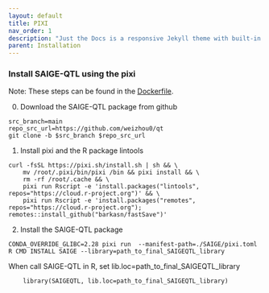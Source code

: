 ```yaml
---
layout: default
title: PIXI
nav_order: 1
description: "Just the Docs is a responsive Jekyll theme with built-in search that is easily customizable and hosted on GitHub Pages."
parent: Installation
---
```


###  Install SAIGE-QTL using the pixi


Note: These steps can be found in the [Dockerfile](https://github.com/weizhou0/qtl/blob/main/docker/Dockerfile).


0. Download the SAIGE-QTL package from github

```
src_branch=main
repo_src_url=https://github.com/weizhou0/qt
git clone -b $src_branch $repo_src_url

```

1. Install pixi and the R package lintools
```
curl -fsSL https://pixi.sh/install.sh | sh && \
    mv /root/.pixi/bin/pixi /bin && pixi install && \
    rm -rf /root/.cache && \
    pixi run Rscript -e 'install.packages("lintools", repos="https://cloud.r-project.org")' && \
    pixi run Rscript -e 'install.packages("remotes", repos="https://cloud.r-project.org"); remotes::install_github("barkasn/fastSave")'
```

2. Install the SAIGE-QTL package

```
CONDA_OVERRIDE_GLIBC=2.28 pixi run  --manifest-path=./SAIGE/pixi.toml  R CMD INSTALL SAIGE --library=path_to_final_SAIGEQTL_library

```

When call SAIGE-QTL in R, set lib.loc=path_to_final_SAIGEQTL_library


```
    library(SAIGEQTL, lib.loc=path_to_final_SAIGEQTL_library)
```
